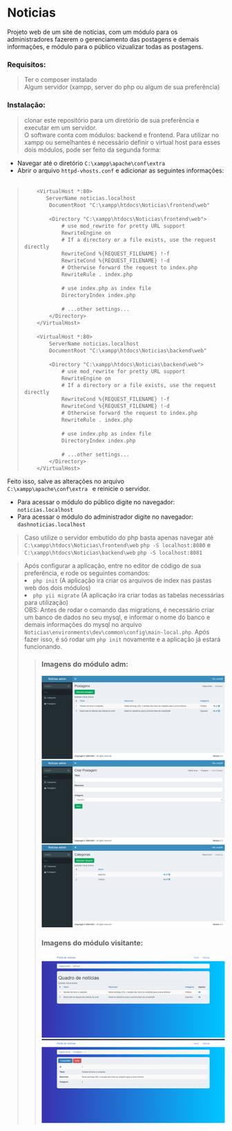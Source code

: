 # Noticias
 
Projeto web de um site de notícias, com um módulo para os administradores fazerem o gerenciamento das postagens e demais informações, e módulo para o público vizualizar todas as postagens. 

<h3>Requisitos:</h3>
    <blockquote>
       Ter o composer instalado <br>
       Algum servidor (xampp, server do php ou algum de sua preferência)
    </blockquote>

<h3>Instalação: </h3>
<blockquote>
    clonar este repositório para um diretório de sua preferência e executar em um servidor. <br>
    O software conta com módulos: backend e frontend. Para utilizar no xampp ou semelhantes é necessário definir o virtual host para esses dois módulos, pode ser feito da segunda forma: <br>
</blockquote>
    <ul>
      <li>Navegar até o diretório <code>C:\xampp\apache\conf\extra</code></li>
      <li>Abrir o arquivo <code>httpd-vhosts.conf</code> e adicionar as seguintes informações: </li> <br>
    </ul>
    <blockquote>

        <VirtualHost *:80>
           ServerName noticias.localhost
            DocumentRoot "C:\xampp\htdocs\Noticias\frontend\web"

            <Directory "C:\xampp\htdocs\Noticias\frontend\web">
                # use mod_rewrite for pretty URL support
                RewriteEngine on
                # If a directory or a file exists, use the request directly
                RewriteCond %{REQUEST_FILENAME} !-f
                RewriteCond %{REQUEST_FILENAME} !-d
                # Otherwise forward the request to index.php
                RewriteRule . index.php

                # use index.php as index file
                DirectoryIndex index.php

                # ...other settings...
            </Directory>
        </VirtualHost>
       
        <VirtualHost *:80>
            ServerName noticias.localhost
            DocumentRoot "C:\xampp\htdocs\Noticias\backend\web"
            
            <Directory "C:\xampp\htdocs\Noticias\backend\web">
                # use mod_rewrite for pretty URL support
                RewriteEngine on
                # If a directory or a file exists, use the request directly
                RewriteCond %{REQUEST_FILENAME} !-f
                RewriteCond %{REQUEST_FILENAME} !-d
                # Otherwise forward the request to index.php
                RewriteRule . index.php

                # use index.php as index file
                DirectoryIndex index.php

                # ...other settings...
            </Directory>
        </VirtualHost>

   </blockquote>

   Feito isso, salve as alterações no arquivo <code> C:\xampp\apache\conf\extra </code> e reinicie o servidor.

<ul>
    <li>Para acessar o módulo do público digite no navegador: <code>noticias.localhost</code></li>
    <li>Para acessar o módulo do administrador digite no navegador: <code>dashnoticias.localhost</code>
    </li>
</ul>

<blockquote>
    Caso utilize o servidor embutido do php basta apenas navegar até <code>C:\xampp\htdocs\Noticias\frontend\web</code> <code>php -S localhost:8080</code> e <code>C:\xampp\htdocs\Noticias\backend\web</code> <code>php -S localhost:8081</code> 
</blockquote>

<blockquote>
    Após configurar a aplicação, entre no editor de código de sua preferência, e rode os seguintes comandos: 

  <li><code>php init</code> (A aplicação ira criar os arquivos de index nas pastas web dos dois módulos)</li>
    
  <li><code>php yii migrate</code> (A aplicação ira criar todas as tabelas necessárias para utilização)</li>
  OBS: Antes de rodar o comando das migrations, é necessário criar um banco de dados no seu mysql, e informar o nome do banco e demais informações do mysql no arquivo <code>Noticias\environments\dev\common\config\main-local.php</code>. Após fazer isso, é só rodar um <code>php init</code> novamente e a aplicação já estará funcionando.
<blockquote>

<h3>Imagens do módulo adm: </h3>

<img src="screens/Postagens.PNG">
<img src="screens/criarPostagem.PNG"><br>
<img src="screens/AdicionarCategoria.PNG"><br>

<h3>Imagens do módulo visitante: </h3>

<img src="screens/PainelNoticias.PNG">
<img src="screens/vizualizarNoticia.PNG"><br>